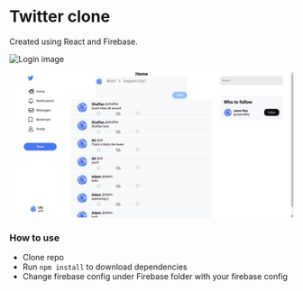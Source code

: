 # Twitter clone

Created using React and Firebase.

![Login image]('/public/images/login.png')

![Feed image](/public/images/feed.png)

### How to use

- Clone repo
- Run `npm install` to download dependencies
- Change firebase config under Firebase folder with your firebase config
